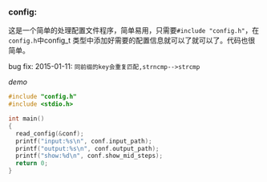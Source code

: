 ### config:
  这是一个简单的处理配置文件程序，简单易用，只需要`#include "config.h"`，在`config.h`中config_t 类型中添加好需要的配置信息就可以了就可以了。代码也很简单。
  
  bug fix:
  2015-01-11: `同前缀的key会重复匹配,strncmp-->strcmp`
  
  *demo*
  ``` c
  #include "config.h"
  #include <stdio.h>
  
  int main()
  {
  	read_config(&conf);
  	printf("input:%s\n", conf.input_path);
  	printf("output:%s\n", conf.output_path);
  	printf("show:%d\n", conf.show_mid_steps);
  	return 0;
  }
  ```
